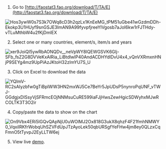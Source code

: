1.  Go to [http://faostat3.fao.org/download/T/TA/E](http://faostat3.fao.org/download/T/TA/E)
    

![Hos3ywW0s7S3k7OWq8cD3h2qzLx1KnEeMG_tPM51uGbe41wGzdmDDh-Ekokp3U1HUyf9snGSJE3ImAN9A99fyvpfjreeYlVgosb7aJoI6kw1rFJTHdy-vTLuMthbW4u2fKjDmlEX](https://lh6.googleusercontent.com/Hos3ywW0s7S3k7OWq8cD3h2qzLx1KnEeMG_tPM51uGbe41wGzdmDDh-Ekokp3U1HUyf9snGSJE3ImAN9A99fyvpfjreeYlVgosb7aJoI6kw1rFJTHdy-vTLuMthbW4u2fKjDmlEX)

2. Select one or many countries, element/s, item/s and years

![xer9JoiQI5ywRbAONQDv__neVpWY8lQEWGSVK6Glj-SFb_fsZ2G8DVVeKxAlRia_LiBtdlwIP40AndACDHYdlDvU4x4_vQnVXRmxnHNjP9SEYg4mz9UpPiAzJKtoH32zImYU7S_U](https://lh4.googleusercontent.com/xer9JoiQI5ywRbAONQDv__neVpWY8lQEWGSVK6Glj-SFb_fsZ2G8DVVeKxAlRia_LiBtdlwIP40AndACDHYdlDvU4x4_vQnVXRmxnHNjP9SEYg4mz9UpPiAzJKtoH32zImYU7S_U)

3. Click on Excel to download the data

![YQImV-RC2sAIyzbfw0gTiBpIWW3HN2mxWJ5Ce7BeYr5JpUDsP5nynroPqUNF_vTWJ-GGdgjxDISsyVjSFRmcEOjNNMsuCuRE599iaFJjHwsZewHgicSDWyhxMJwRCOLTK3T3O2ir](https://lh3.googleusercontent.com/YQImV-RC2sAIyzbfw0gTiBpIWW3HN2mxWJ5Ce7BeYr5JpUDsP5nynroPqUNF_vTWJ-GGdgjxDISsyVjSFRmcEOjNNMsuCuRE599iaFJjHwsZewHgicSDWyhxMJwRCOLTK3T3O2ir)

4. Copy/paste the data to show on the chart

![On9Vbx4ERi5IGQvQApNjU0uWOlMJ2Ox818G3ukX8qhzF4F21fmhNMWY0_VqxilRKfrWobqUhSZVFdUpJTzAyoLek50qbURSgfYeFHw4jm8ey0QLzxCqFmnO5tTyvpJ2EyLLTW6ej](https://lh3.googleusercontent.com/On9Vbx4ERi5IGQvQApNjU0uWOlMJ2Ox818G3ukX8qhzF4F21fmhNMWY0_VqxilRKfrWobqUhSZVFdUpJTzAyoLek50qbURSgfYeFHw4jm8ey0QLzxCqFmnO5tTyvpJ2EyLLTW6ej)

5. View live [demo](http://jsfiddle.net/mushigh/ng6zyvuk/).
